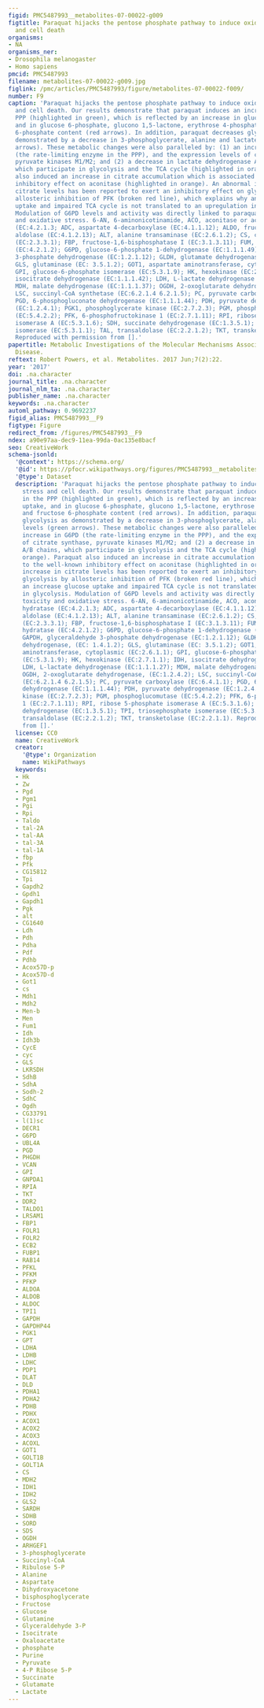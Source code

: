 ```yaml
---
figid: PMC5487993__metabolites-07-00022-g009
figtitle: Paraquat hijacks the pentose phosphate pathway to induce oxidative stress
  and cell death
organisms:
- NA
organisms_ner:
- Drosophila melanogaster
- Homo sapiens
pmcid: PMC5487993
filename: metabolites-07-00022-g009.jpg
figlink: /pmc/articles/PMC5487993/figure/metabolites-07-00022-f009/
number: F9
caption: 'Paraquat hijacks the pentose phosphate pathway to induce oxidative stress
  and cell death. Our results demonstrate that paraquat induces an increase in the
  PPP (highlighted in green), which is reflected by an increase in glucose uptake,
  and in glucose 6-phosphate, glucono 1,5-lactone, erythrose 4-phosphate, and fructose
  6-phosphate content (red arrows). In addition, paraquat decreases glycolysis as
  demonstrated by a decrease in 3-phosphoglycerate, alanine and lactate levels (green
  arrows). These metabolic changes were also paralleled by: (1) an increase in G6PD
  (the rate-limiting enzyme in the PPP), and the expression levels of citrate synthase,
  pyruvate kinases M1/M2; and (2) a decrease in lactate dehydrogenase A/B chains,
  which participate in glycolysis and the TCA cycle (highlighted in orange). Paraquat
  also induced an increase in citrate accumulation which is associated to the well-known
  inhibitory effect on aconitase (highlighted in orange). An abnormal increase in
  citrate levels has been reported to exert an inhibitory effect on glycolysis by
  allosteric inhibition of PFK (broken red line), which explains why an increase glucose
  uptake and impaired TCA cycle is not translated to an upregulation in glycolysis.
  Modulation of G6PD levels and activity was directly linked to paraquat toxicity
  and oxidative stress. 6-AN, 6-aminonicotinamide, ACO, aconitase or aconitate hydratase
  (EC:4.2.1.3; ADC, aspartate 4-decarboxylase (EC:4.1.1.12); ALDO, fructose-bisphosphate
  aldolase (EC:4.1.2.13); ALT, alanine transaminase (EC:2.6.1.2); CS, citrate synthase
  (EC:2.3.3.1); FBP, fructose-1,6-bisphosphatase I (EC:3.1.3.11); FUM, fumarate hydratase
  (EC:4.2.1.2); G6PD, glucose-6-phosphate 1-dehydrogenase (EC:1.1.1.49); GAPDH, glyceraldehyde
  3-phosphate dehydrogenase (EC:1.2.1.12); GLDH, glutamate dehydrogenase, (EC: 1.4.1.2);
  GLS, glutaminase (EC: 3.5.1.2); GOT1, aspartate aminotransferase, cytoplasmic (EC:2.6.1.1);
  GPI, glucose-6-phosphate isomerase (EC:5.3.1.9); HK, hexokinase (EC:2.7.1.1); IDH,
  isocitrate dehydrogenase (EC:1.1.1.42); LDH, L-lactate dehydrogenase (EC:1.1.1.27);
  MDH, malate dehydrogenase (EC:1.1.1.37); OGDH, 2-oxoglutarate dehydrogenase, (EC:1.2.4.2);
  LSC, succinyl-CoA synthetase (EC:6.2.1.4 6.2.1.5); PC, pyruvate carboxylase (EC:6.4.1.1);
  PGD, 6-phosphogluconate dehydrogenase (EC:1.1.1.44); PDH, pyruvate dehydrogenase
  (EC:1.2.4.1); PGK1, phosphoglycerate kinase (EC:2.7.2.3); PGM, phosphoglucomutase
  (EC:5.4.2.2); PFK, 6-phosphofructokinase 1 (EC:2.7.1.11); RPI, ribose 5-phosphate
  isomerase A (EC:5.3.1.6); SDH, succinate dehydrogenase (EC:1.3.5.1); TPI, triosephosphate
  isomerase (EC:5.3.1.1); TAL, transaldolase (EC:2.2.1.2); TKT, transketolase (EC:2.2.1.1).
  Reproduced with permission from [].'
papertitle: Metabolic Investigations of the Molecular Mechanisms Associated with Parkinson’s
  Disease.
reftext: Robert Powers, et al. Metabolites. 2017 Jun;7(2):22.
year: '2017'
doi: .na.character
journal_title: .na.character
journal_nlm_ta: .na.character
publisher_name: .na.character
keywords: .na.character
automl_pathway: 0.9692237
figid_alias: PMC5487993__F9
figtype: Figure
redirect_from: /figures/PMC5487993__F9
ndex: a90e97aa-dec9-11ea-99da-0ac135e8bacf
seo: CreativeWork
schema-jsonld:
  '@context': https://schema.org/
  '@id': https://pfocr.wikipathways.org/figures/PMC5487993__metabolites-07-00022-g009.html
  '@type': Dataset
  description: 'Paraquat hijacks the pentose phosphate pathway to induce oxidative
    stress and cell death. Our results demonstrate that paraquat induces an increase
    in the PPP (highlighted in green), which is reflected by an increase in glucose
    uptake, and in glucose 6-phosphate, glucono 1,5-lactone, erythrose 4-phosphate,
    and fructose 6-phosphate content (red arrows). In addition, paraquat decreases
    glycolysis as demonstrated by a decrease in 3-phosphoglycerate, alanine and lactate
    levels (green arrows). These metabolic changes were also paralleled by: (1) an
    increase in G6PD (the rate-limiting enzyme in the PPP), and the expression levels
    of citrate synthase, pyruvate kinases M1/M2; and (2) a decrease in lactate dehydrogenase
    A/B chains, which participate in glycolysis and the TCA cycle (highlighted in
    orange). Paraquat also induced an increase in citrate accumulation which is associated
    to the well-known inhibitory effect on aconitase (highlighted in orange). An abnormal
    increase in citrate levels has been reported to exert an inhibitory effect on
    glycolysis by allosteric inhibition of PFK (broken red line), which explains why
    an increase glucose uptake and impaired TCA cycle is not translated to an upregulation
    in glycolysis. Modulation of G6PD levels and activity was directly linked to paraquat
    toxicity and oxidative stress. 6-AN, 6-aminonicotinamide, ACO, aconitase or aconitate
    hydratase (EC:4.2.1.3; ADC, aspartate 4-decarboxylase (EC:4.1.1.12); ALDO, fructose-bisphosphate
    aldolase (EC:4.1.2.13); ALT, alanine transaminase (EC:2.6.1.2); CS, citrate synthase
    (EC:2.3.3.1); FBP, fructose-1,6-bisphosphatase I (EC:3.1.3.11); FUM, fumarate
    hydratase (EC:4.2.1.2); G6PD, glucose-6-phosphate 1-dehydrogenase (EC:1.1.1.49);
    GAPDH, glyceraldehyde 3-phosphate dehydrogenase (EC:1.2.1.12); GLDH, glutamate
    dehydrogenase, (EC: 1.4.1.2); GLS, glutaminase (EC: 3.5.1.2); GOT1, aspartate
    aminotransferase, cytoplasmic (EC:2.6.1.1); GPI, glucose-6-phosphate isomerase
    (EC:5.3.1.9); HK, hexokinase (EC:2.7.1.1); IDH, isocitrate dehydrogenase (EC:1.1.1.42);
    LDH, L-lactate dehydrogenase (EC:1.1.1.27); MDH, malate dehydrogenase (EC:1.1.1.37);
    OGDH, 2-oxoglutarate dehydrogenase, (EC:1.2.4.2); LSC, succinyl-CoA synthetase
    (EC:6.2.1.4 6.2.1.5); PC, pyruvate carboxylase (EC:6.4.1.1); PGD, 6-phosphogluconate
    dehydrogenase (EC:1.1.1.44); PDH, pyruvate dehydrogenase (EC:1.2.4.1); PGK1, phosphoglycerate
    kinase (EC:2.7.2.3); PGM, phosphoglucomutase (EC:5.4.2.2); PFK, 6-phosphofructokinase
    1 (EC:2.7.1.11); RPI, ribose 5-phosphate isomerase A (EC:5.3.1.6); SDH, succinate
    dehydrogenase (EC:1.3.5.1); TPI, triosephosphate isomerase (EC:5.3.1.1); TAL,
    transaldolase (EC:2.2.1.2); TKT, transketolase (EC:2.2.1.1). Reproduced with permission
    from [].'
  license: CC0
  name: CreativeWork
  creator:
    '@type': Organization
    name: WikiPathways
  keywords:
  - Hk
  - Zw
  - Pgd
  - Pgm1
  - Pgi
  - Rpi
  - Taldo
  - tal-2A
  - tal-AA
  - tal-3A
  - tal-1A
  - fbp
  - Pfk
  - CG15812
  - Tpi
  - Gapdh2
  - Gpdh1
  - Gapdh1
  - Pgk
  - alt
  - CG1640
  - Ldh
  - Pdh
  - Pdha
  - Pdf
  - Pdhb
  - Acox57D-p
  - Acox57D-d
  - Got1
  - cs
  - Mdh1
  - Mdh2
  - Men-b
  - Men
  - Fum1
  - Idh
  - Idh3b
  - CycE
  - cyc
  - GLS
  - LKRSDH
  - SdhB
  - SdhA
  - Sodh-2
  - SdhC
  - Ogdh
  - CG33791
  - l(1)sc
  - DECR1
  - G6PD
  - UBL4A
  - PGD
  - PHGDH
  - VCAN
  - GPI
  - GNPDA1
  - RPIA
  - TKT
  - DDR2
  - TALDO1
  - LRSAM1
  - FBP1
  - FOLR1
  - FOLR2
  - ECB2
  - FUBP1
  - RAB14
  - PFKL
  - PFKM
  - PFKP
  - ALDOA
  - ALDOB
  - ALDOC
  - TPI1
  - GAPDH
  - GAPDHP44
  - PGK1
  - GPT
  - LDHA
  - LDHB
  - LDHC
  - PDP1
  - DLAT
  - DLD
  - PDHA1
  - PDHA2
  - PDHB
  - PDHX
  - ACOX1
  - ACOX2
  - ACOX3
  - ACOXL
  - GOT1
  - GOLT1B
  - GOLT1A
  - CS
  - MDH2
  - IDH1
  - IDH2
  - GLS2
  - SARDH
  - SDHB
  - SORD
  - SDS
  - OGDH
  - ARHGEF1
  - 3-phosphoglycerate
  - Succinyl-CoA
  - Ribulose 5-P
  - Alanine
  - Aspartate
  - Dihydroxyacetone
  - bisphosphoglycerate
  - Fructose
  - Glucose
  - Glutamine
  - Glyceraldehyde 3-P
  - Isocitrate
  - Oxaloacetate
  - phosphate
  - Purine
  - Pyruvate
  - 4-P Ribose 5-P
  - Succinate
  - Glutamate
  - Lactate
---
```


